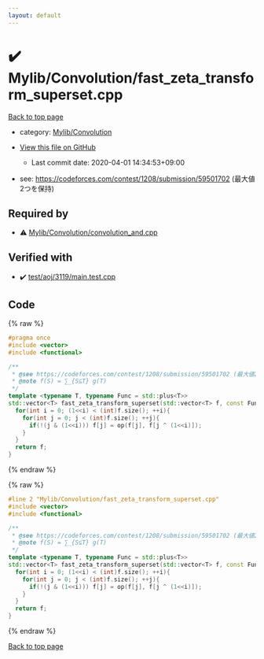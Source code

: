 ```yaml
---
layout: default
---
```


<!-- mathjax config similar to math.stackexchange -->
<script type="text/javascript" async
  src="https://cdnjs.cloudflare.com/ajax/libs/mathjax/2.7.5/MathJax.js?config=TeX-MML-AM_CHTML">
</script>
<script type="text/x-mathjax-config">
  MathJax.Hub.Config({
    TeX: { equationNumbers: { autoNumber: "AMS" }},
    tex2jax: {
      inlineMath: [ ['$','$'] ],
      processEscapes: true
    },
    "HTML-CSS": { matchFontHeight: false },
    displayAlign: "left",
    displayIndent: "2em"
  });
</script>

<script type="text/javascript" src="https://cdnjs.cloudflare.com/ajax/libs/jquery/3.4.1/jquery.min.js"></script>
<script src="https://cdn.jsdelivr.net/npm/jquery-balloon-js@1.1.2/jquery.balloon.min.js" integrity="sha256-ZEYs9VrgAeNuPvs15E39OsyOJaIkXEEt10fzxJ20+2I=" crossorigin="anonymous"></script>
<script type="text/javascript" src="../../../assets/js/copy-button.js"></script>
<link rel="stylesheet" href="../../../assets/css/copy-button.css" />


# :heavy_check_mark: Mylib/Convolution/fast_zeta_transform_superset.cpp

<a href="../../../index.html">Back to top page</a>

* category: <a href="../../../index.html#d1ac32c11c508fec0764fa012d8d2913">Mylib/Convolution</a>
* <a href="{{ site.github.repository_url }}/blob/master/Mylib/Convolution/fast_zeta_transform_superset.cpp">View this file on GitHub</a>
    - Last commit date: 2020-04-01 14:34:53+09:00


* see: <a href="https://codeforces.com/contest/1208/submission/59501702 (最大値2つを保持)">https://codeforces.com/contest/1208/submission/59501702 (最大値2つを保持)</a>


## Required by

* :warning: <a href="convolution_and.cpp.html">Mylib/Convolution/convolution_and.cpp</a>


## Verified with

* :heavy_check_mark: <a href="../../../verify/test/aoj/3119/main.test.cpp.html">test/aoj/3119/main.test.cpp</a>


## Code

<a id="unbundled"></a>
{% raw %}
```cpp
#pragma once
#include <vector>
#include <functional>

/**
 * @see https://codeforces.com/contest/1208/submission/59501702 (最大値2つを保持)
 * @note f(S) = ∑_{S⊆T} g(T)
 */
template <typename T, typename Func = std::plus<T>>
std::vector<T> fast_zeta_transform_superset(std::vector<T> f, const Func &op = std::plus<T>()){
  for(int i = 0; (1<<i) < (int)f.size(); ++i){
    for(int j = 0; j < (int)f.size(); ++j){
      if(!(j & (1<<i))) f[j] = op(f[j], f[j ^ (1<<i)]);
    }
  }
  return f;
}

```
{% endraw %}

<a id="bundled"></a>
{% raw %}
```cpp
#line 2 "Mylib/Convolution/fast_zeta_transform_superset.cpp"
#include <vector>
#include <functional>

/**
 * @see https://codeforces.com/contest/1208/submission/59501702 (最大値2つを保持)
 * @note f(S) = ∑_{S⊆T} g(T)
 */
template <typename T, typename Func = std::plus<T>>
std::vector<T> fast_zeta_transform_superset(std::vector<T> f, const Func &op = std::plus<T>()){
  for(int i = 0; (1<<i) < (int)f.size(); ++i){
    for(int j = 0; j < (int)f.size(); ++j){
      if(!(j & (1<<i))) f[j] = op(f[j], f[j ^ (1<<i)]);
    }
  }
  return f;
}

```
{% endraw %}

<a href="../../../index.html">Back to top page</a>

